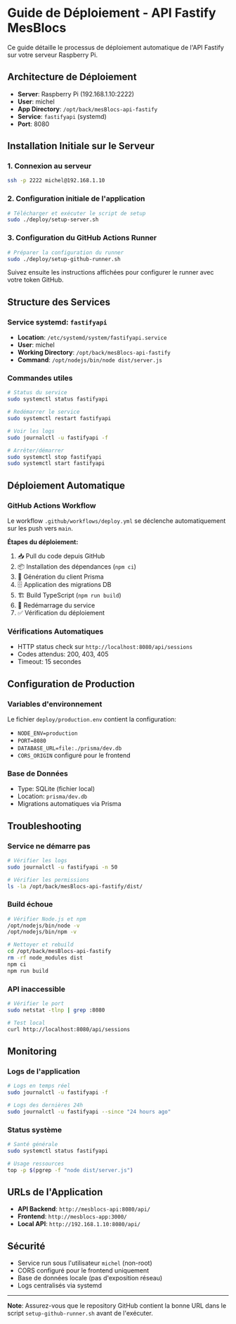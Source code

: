 # Guide de Déploiement - API Fastify MesBlocs

Ce guide détaille le processus de déploiement automatique de l'API Fastify sur votre serveur Raspberry Pi.

## Architecture de Déploiement

- **Server**: Raspberry Pi (192.168.1.10:2222)
- **User**: michel
- **App Directory**: `/opt/back/mesBlocs-api-fastify`
- **Service**: `fastifyapi` (systemd)
- **Port**: 8080

## Installation Initiale sur le Serveur

### 1. Connexion au serveur
```bash
ssh -p 2222 michel@192.168.1.10
```

### 2. Configuration initiale de l'application
```bash
# Télécharger et exécuter le script de setup
sudo ./deploy/setup-server.sh
```

### 3. Configuration du GitHub Actions Runner
```bash
# Préparer la configuration du runner
sudo ./deploy/setup-github-runner.sh
```

Suivez ensuite les instructions affichées pour configurer le runner avec votre token GitHub.

## Structure des Services

### Service systemd: `fastifyapi`
- **Location**: `/etc/systemd/system/fastifyapi.service`
- **User**: michel
- **Working Directory**: `/opt/back/mesBlocs-api-fastify`
- **Command**: `/opt/nodejs/bin/node dist/server.js`

### Commandes utiles
```bash
# Status du service
sudo systemctl status fastifyapi

# Redémarrer le service
sudo systemctl restart fastifyapi

# Voir les logs
sudo journalctl -u fastifyapi -f

# Arrêter/démarrer
sudo systemctl stop fastifyapi
sudo systemctl start fastifyapi
```

## Déploiement Automatique

### GitHub Actions Workflow
Le workflow `.github/workflows/deploy.yml` se déclenche automatiquement sur les push vers `main`.

**Étapes du déploiement:**
1. 📥 Pull du code depuis GitHub
2. 📦 Installation des dépendances (`npm ci`)
3. 🔨 Génération du client Prisma
4. 🗄️ Application des migrations DB
5. 🏗️ Build TypeScript (`npm run build`)
6. 🚀 Redémarrage du service
7. ✅ Vérification du déploiement

### Vérifications Automatiques
- HTTP status check sur `http://localhost:8080/api/sessions`
- Codes attendus: 200, 403, 405
- Timeout: 15 secondes

## Configuration de Production

### Variables d'environnement
Le fichier `deploy/production.env` contient la configuration:
- `NODE_ENV=production`
- `PORT=8080`
- `DATABASE_URL=file:./prisma/dev.db`
- `CORS_ORIGIN` configuré pour le frontend

### Base de Données
- Type: SQLite (fichier local)
- Location: `prisma/dev.db`
- Migrations automatiques via Prisma

## Troubleshooting

### Service ne démarre pas
```bash
# Vérifier les logs
sudo journalctl -u fastifyapi -n 50

# Vérifier les permissions
ls -la /opt/back/mesBlocs-api-fastify/dist/
```

### Build échoue
```bash
# Vérifier Node.js et npm
/opt/nodejs/bin/node -v
/opt/nodejs/bin/npm -v

# Nettoyer et rebuild
cd /opt/back/mesBlocs-api-fastify
rm -rf node_modules dist
npm ci
npm run build
```

### API inaccessible
```bash
# Vérifier le port
sudo netstat -tlnp | grep :8080

# Test local
curl http://localhost:8080/api/sessions
```

## Monitoring

### Logs de l'application
```bash
# Logs en temps réel
sudo journalctl -u fastifyapi -f

# Logs des dernières 24h
sudo journalctl -u fastifyapi --since "24 hours ago"
```

### Status système
```bash
# Santé générale
sudo systemctl status fastifyapi

# Usage ressources
top -p $(pgrep -f "node dist/server.js")
```

## URLs de l'Application

- **API Backend**: `http://mesblocs-api:8080/api/`
- **Frontend**: `http://mesblocs-app:3000/`
- **Local API**: `http://192.168.1.10:8080/api/`

## Sécurité

- Service run sous l'utilisateur `michel` (non-root)
- CORS configuré pour le frontend uniquement
- Base de données locale (pas d'exposition réseau)
- Logs centralisés via systemd

---

**Note**: Assurez-vous que le repository GitHub contient la bonne URL dans le script `setup-github-runner.sh` avant de l'exécuter.